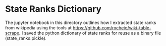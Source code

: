 # State Ranks Dictionary

The jupyter notebook in this directory outlines how I extracted state ranks from wikipedia using the tools at https://github.com/rocheio/wiki-table-scrape. I saved the python dictionary of state ranks for reuse as a binary file (state_ranks.pickle).